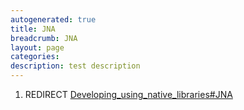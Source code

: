 ```yaml
---
autogenerated: true
title: JNA
breadcrumb: JNA
layout: page
categories: 
description: test description
---
```


1.  REDIRECT [Developing\_using\_native\_libraries\#JNA](Developing_using_native_libraries#JNA )

